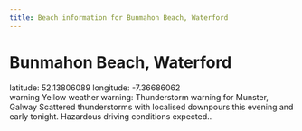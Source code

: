 ```yaml
---
title: Beach information for Bunmahon Beach, Waterford
---
```

# Bunmahon Beach, Waterford 

<div class="location-info">latitude: 52.13806089 longitude: -7.36686062</div>
<div id="met-eireann-warnings"><span class="material-icons yellow-warning">warning</span>&nbsp;Yellow weather warning: Thunderstorm warning for Munster, Galway Scattered thunderstorms with localised downpours this evening and early tonight. Hazardous driving conditions expected..&nbsp;</div>
<div></div>